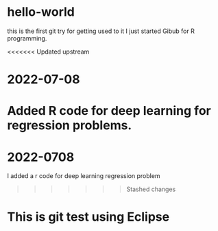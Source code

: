 # hello-world
this is the first git try for getting used to it
I just started Gibub for R programming.

<<<<<<< Updated upstream
# 2022-07-08
Added R code for deep learning for regression problems.
=======
# 2022-0708
I added a r code for deep learning regression problem
>>>>>>> Stashed changes
# This is git test using Eclipse
